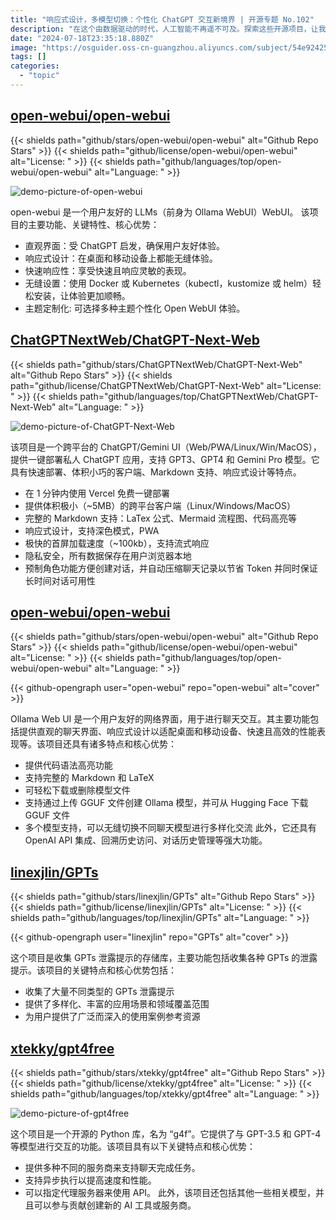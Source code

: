 ```yaml
---
title: "响应式设计，多模型切换：个性化 ChatGPT 交互新境界 | 开源专题 No.102"
description: "在这个由数据驱动的时代，人工智能不再遥不可及。探索这些开源项目，让我们一同揭开智能交互的新篇章，体验科技如何让沟通变得更加自然和高效。"
date: "2024-07-18T23:35:18.880Z"
image: "https://osguider.oss-cn-guangzhou.aliyuncs.com/subject/54e924253d6afc81b6c15f7244127405.png"
tags: []
categories:
  - "topic"
---
```


## [open-webui/open-webui](https://github.com/open-webui/open-webui)

{{< shields path="github/stars/open-webui/open-webui" alt="Github Repo Stars" >}} {{< shields path="github/license/open-webui/open-webui" alt="License: " >}} {{< shields path="github/languages/top/open-webui/open-webui" alt="Language: " >}}

![demo-picture-of-open-webui](https://static.osguider.com/subject/github/open-webui/open-webui/1ec8af1c88668721fd12a9c42de22730.gif)

open-webui 是一个用户友好的 LLMs（前身为 Ollama WebUI）WebUI。
该项目的主要功能、关键特性、核心优势：

- 直观界面：受 ChatGPT 启发，确保用户友好体验。
- 响应式设计：在桌面和移动设备上都能无缝体验。
- 快速响应性：享受快速且响应灵敏的表现。
- 无缝设置：使用 Docker 或 Kubernetes（kubectl，kustomize 或 helm）轻松安装，让体验更加顺畅。
- 主题定制化: 可选择多种主题个性化 Open WebUI 体验。

## [ChatGPTNextWeb/ChatGPT-Next-Web](https://github.com/ChatGPTNextWeb/ChatGPT-Next-Web)

{{< shields path="github/stars/ChatGPTNextWeb/ChatGPT-Next-Web" alt="Github Repo Stars" >}} {{< shields path="github/license/ChatGPTNextWeb/ChatGPT-Next-Web" alt="License: " >}} {{< shields path="github/languages/top/ChatGPTNextWeb/ChatGPT-Next-Web" alt="Language: " >}}

![demo-picture-of-ChatGPT-Next-Web](https://static.osguider.com/history/2024/46fc3f155ce793192345a820b8febba3.png)

该项目是一个跨平台的 ChatGPT/Gemini UI（Web/PWA/Linux/Win/MacOS），提供一键部署私人 ChatGPT 应用，支持 GPT3、GPT4 和 Gemini Pro 模型。它具有快速部署、体积小巧的客户端、Markdown 支持、响应式设计等特点。

- 在 1 分钟内使用 Vercel 免费一键部署
- 提供体积极小（~5MB）的跨平台客户端（Linux/Windows/MacOS）
- 完整的 Markdown 支持：LaTex 公式、Mermaid 流程图、代码高亮等
- 响应式设计，支持深色模式，PWA
- 极快的首屏加载速度（~100kb），支持流式响应
- 隐私安全，所有数据保存在用户浏览器本地
- 预制角色功能方便创建对话，并自动压缩聊天记录以节省 Token 并同时保证长时间对话可用性

## [open-webui/open-webui](https://github.com/open-webui/open-webui)

{{< shields path="github/stars/open-webui/open-webui" alt="Github Repo Stars" >}} {{< shields path="github/license/open-webui/open-webui" alt="License: " >}} {{< shields path="github/languages/top/open-webui/open-webui" alt="Language: " >}}

{{< github-opengraph user="open-webui" repo="open-webui" alt="cover" >}}

Ollama Web UI 是一个用户友好的网络界面，用于进行聊天交互。其主要功能包括提供直观的聊天界面、响应式设计以适配桌面和移动设备、快速且高效的性能表现等。该项目还具有诸多特点和核心优势：

- 提供代码语法高亮功能
- 支持完整的 Markdown 和 LaTeX
- 可轻松下载或删除模型文件
- 支持通过上传 GGUF 文件创建 Ollama 模型，并可从 Hugging Face 下载 GGUF 文件
- 多个模型支持，可以无缝切换不同聊天模型进行多样化交流
此外，它还具有 OpenAI API 集成、回溯历史访问、对话历史管理等强大功能。

## [linexjlin/GPTs](https://github.com/linexjlin/GPTs)

{{< shields path="github/stars/linexjlin/GPTs" alt="Github Repo Stars" >}} {{< shields path="github/license/linexjlin/GPTs" alt="License: " >}} {{< shields path="github/languages/top/linexjlin/GPTs" alt="Language: " >}}

{{< github-opengraph user="linexjlin" repo="GPTs" alt="cover" >}}

这个项目是收集 GPTs 泄露提示的存储库，主要功能包括收集各种 GPTs 的泄露提示。该项目的关键特点和核心优势包括：

- 收集了大量不同类型的 GPTs 泄露提示
- 提供了多样化、丰富的应用场景和领域覆盖范围
- 为用户提供了广泛而深入的使用案例参考资源

## [xtekky/gpt4free](https://github.com/xtekky/gpt4free)

{{< shields path="github/stars/xtekky/gpt4free" alt="Github Repo Stars" >}} {{< shields path="github/license/xtekky/gpt4free" alt="License: " >}} {{< shields path="github/languages/top/xtekky/gpt4free" alt="Language: " >}}

![demo-picture-of-gpt4free](https://osguider.oss-cn-guangzhou.aliyuncs.com/subject/7e57f44426ee04708e45f6db9d1a2e1f.png)

这个项目是一个开源的 Python 库，名为 “g4f”。它提供了与 GPT-3.5 和 GPT-4 等模型进行交互的功能。该项目具有以下关键特点和核心优势：

- 提供多种不同的服务商来支持聊天完成任务。
- 支持异步执行以提高速度和性能。
- 可以指定代理服务器来使用 API。
此外，该项目还包括其他一些相关模型，并且可以参与贡献创建新的 AI 工具或服务商。

